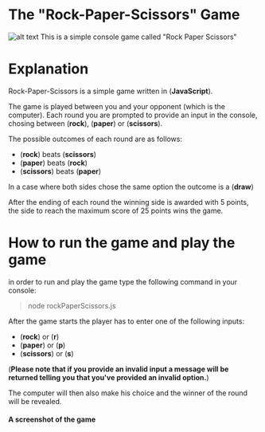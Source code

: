 # The "Rock-Paper-Scissors" Game

![alt text](https://futurism.com/_next/image?url=https%3A%2F%2Fwp-assets.futurism.com%2F2015%2F11%2Frock-paper-scissors.jpg&w=1080&q=75)
This is a simple console game called "Rock Paper Scissors"

# Explanation

Rock-Paper-Scissors is a simple game written in (**JavaScript**).

The game is played between you and your opponent (which is the computer).
Each round you are prompted to provide an input in the console, chosing between (**rock**), (**paper**) or (**scissors**).

The possible outcomes of each round are as follows:

- (**rock**) beats (**scissors**)
- (**paper**) beats (**rock**)
- (**scissors**) beats (**paper**)

In a case where both sides chose the same option the outcome is a (**draw**)

After the ending of each round the winning side is awarded with 5 points, the side to reach the maximum score of 25 points wins the game.

# How to run the game and play the game

in order to run and play the game type the following command in your console:

> node rockPaperScissors.js

After the game starts the player has to enter one of the following inputs:

- (**rock**) or (**r**)
- (**paper**) or (**p**)
- (**scissors**) or (**s**)

(**Please note that if you provide an invalid input a message will be returned telling you that you've provided an invalid option.**)

The computer will then also make his choice and the winner of the round will be revealed.

#### A screenshot of the game
